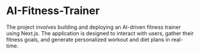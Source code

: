 # AI-Fitness-Trainer
The project involves building and deploying an AI-driven fitness trainer using Next.js. The application is designed to interact with users, gather their fitness goals, and generate personalized workout and diet plans in real-time.
